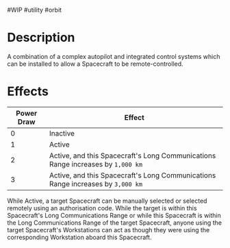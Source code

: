 #WIP #utility #orbit

# Description

A combination of a complex autopilot and integrated control systems which can be installed to allow a Spacecraft to be remote-controlled.

# Effects

| Power Draw | Effect |
|------------|--------|
| 0 | Inactive |
| 1 | Active |
| 2 | Active, and this Spacecraft's Long Communications Range increases by `1,000 km` |
| 3 | Active, and this Spacecraft's Long Communications Range increases by `3,000 km` |

While Active, a target Spacecraft can be manually selected or selected remotely using an authorisation code. While the target is within this Spacecraft's Long Communications Range or while this Spacecraft is within the Long Communications Range of the target Spacecraft, anyone using the target Spacecraft's Workstations can act as though they were using the corresponding Workstation aboard this Spacecraft.
